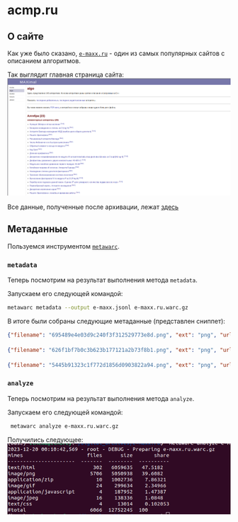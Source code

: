 # acmp.ru

## О сайте

Как уже было сказано, [`e-maxx.ru`](https://e-maxx.ru/algo/) - один из самых популярных сайтов с описанием алгоритмов.

Так выглядит главная страница сайта:
![главная страница сайта](images/main_page.png)

Все данные, полученные после архивации, лежат [здесь](https://drive.google.com/drive/folders/1mdad9lz5NnQ-srCCPyVi25NNVlo6VQ3H?usp=sharing)

## Метаданные

Пользуемся инструментом [`metawarc`](https://github.com/datacoon/metawarc).

### `metadata`
Теперь посмотрим на результат выполнения метода `metadata`.

Запускаем его следующей командой:
```bash
metawarc metadata --output e-maxx.jsonl e-maxx.ru.warc.gz
```

В итоге были собраны следующие метаданные (представлен сниппет):
```json
{"filename": "695489e4e03d9c240f3f312529773e8d.png", "ext": "png", "url": "https://e-maxx.ru/tex2png/cache/695489e4e03d9c240f3f312529773e8d.png", "mime": "image/png", "metadata": {"Metadata": {"Duration": "3 ms", "Channel": "Dual channel", "Sample rate": "32.0 kHz", "Bits/sample": "16 bits", "Compression rate": "2.5x", "Bit rate": "416.0 Kbit/sec (constant)", "Format version": "MPEG version 1 layer I", "MIME type": "audio/mpeg", "Endianness": "Big endian"}}, "error": false, "source": "e-maxx.ru.warc.gz"}

{"filename": "626f1bf7b0c3b623b177121a2b73f8b1.png", "ext": "png", "url": "https://e-maxx.ru/tex2png/cache/626f1bf7b0c3b623b177121a2b73f8b1.png", "mime": "image/png", "metadata": {"Metadata": {"Image width": "10 pixels", "Image height": "10 pixels", "Number of colors": "13", "Bits/pixel": "4", "Pixel format": "Color index", "Compression rate": "0.6x", "Compression": "deflate", "MIME type": "image/png", "Endianness": "Big endian"}}, "error": false, "source": "e-maxx.ru.warc.gz"}

{"filename": "5445b91323c1f772d1856d0903822a94.png", "ext": "png", "url": "https://e-maxx.ru/tex2png/cache/5445b91323c1f772d1856d0903822a94.png", "mime": "image/png", "metadata": {"Metadata": {"Image width": "47 pixels", "Image height": "18 pixels", "Number of colors": "17", "Bits/pixel": "8", "Pixel format": "Color index", "Compression rate": "3.8x", "Compression": "deflate", "MIME type": "image/png", "Endianness": "Big endian"}}, "error": false, "source": "e-maxx.ru.warc.gz"}
```


### `analyze`
Теперь посмотрим на результат выполнения метода `analyze`.

Запускаем его следующей командой:
```bash
 metawarc analyze e-maxx.ru.warc.gz
```

Получились следующее:
![результаты команды analyze](images/analyze.png)
